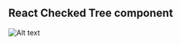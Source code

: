 ## React Checked Tree component

![Alt text](/screenshots/checkedTree.gif?raw=true "Application Main Screen")
